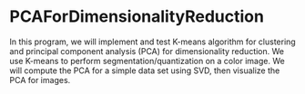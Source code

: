 # PCAForDimensionalityReduction
In this program, we will implement and test K-means algorithm for clustering and principal component analysis (PCA) for dimensionality reduction. We use K-means to perform segmentation/quantization on a color image. We will compute the PCA for a simple data set using SVD, then visualize the PCA for images. 
